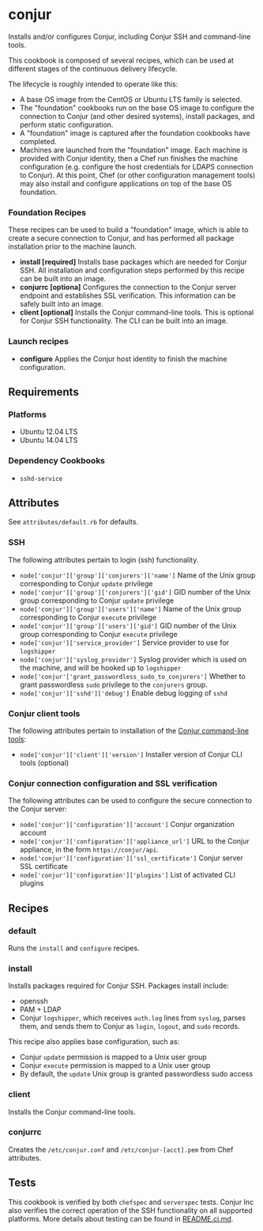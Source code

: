 # conjur

Installs and/or configures Conjur, including Conjur SSH and command-line tools.

This cookbook is composed of several recipes, which can be used at different stages of the continuous delivery lifecycle.

The lifecycle is roughly intended to operate like this:

* A base OS image from the CentOS or Ubuntu LTS family is selected. 
* The "foundation" cookbooks run on the base OS image to configure the connection to Conjur (and other desired systems), install packages, and perform static configuration.
* A "foundation" image is captured after the foundation cookbooks have completed.
* Machines are launched from the "foundation" image. Each machine is provided with Conjur identity, then a Chef run finishes the machine configuration (e.g. configure the host credentials for LDAPS connection to Conjur). At this point, Chef (or other configuration management tools) may also install and configure applications on top of the base OS foundation.

### Foundation Recipes

These recipes can be used to build a "foundation" image, which is able to create a secure connection to Conjur, and has performed all package installation prior to the machine launch.

* **install [required]** Installs base packages which are needed for Conjur SSH. All installation and configuration steps performed by this recipe can be built into an image.
* **conjurrc [optiona]** Configures the connection to the Conjur server endpoint and establishes SSL verification. This information can be safely built into an image.
* **client [optional]** Installs the Conjur command-line tools. This is optional for Conjur SSH functionality. The CLI can be built into an image.

### Launch recipes

* **configure** Applies the Conjur host identity to finish the machine configuration.

## Requirements

### Platforms

* Ubuntu 12.04 LTS
* Ubuntu 14.04 LTS

### Dependency Cookbooks

* `sshd-service`

## Attributes

See `attributes/default.rb` for defaults.

### SSH

The following attributes pertain to login (ssh) functionality.

* `node['conjur']['group']['conjurers']['name']` Name of the Unix group corresponding to Conjur `update` privilege
* `node['conjur']['group']['conjurers']['gid']` GID number of the Unix group corresponding to Conjur `update` privilege
* `node['conjur']['group']['users']['name']` Name of the Unix group corresponding to Conjur `execute` privilege
* `node['conjur']['group']['users']['gid']` GID number of the Unix group corresponding to Conjur `execute` privilege
* `node['conjur']['service_provider']` Service provider to use for `logshipper`
* `node['conjur']['syslog_provider']` Syslog provider which is used on the machine, and will be hooked up to `logshipper`
* `node['conjur'['grant_passwordless_sudo_to_conjurers']` Whether to grant passwordless `sudo` privilege to the `conjurers` group.
* `node['conjur']['sshd']['debug']` Enable debug logging of `sshd`

### Conjur client tools

The following attributes pertain to installation of the [Conjur command-line tools](http://developer.conjur.net/client_setup/cli.html):

* `node['conjur']['client']['version']` Installer version of Conjur CLI tools (optional)

### Conjur connection configuration and SSL verification

The following attributes can be used to configure the secure connection to the Conjur server:

* `node['conjur']['configuration']['account']` Conjur organization account
* `node['conjur']['configuration']['appliance_url']` URL to the Conjur appliance, in the form `https://conjur/api`.
* `node['conjur']['configuration']['ssl_certificate']` Conjur server SSL certificate
* `node['conjur']['configuration']['plugins']` List of activated CLI plugins

## Recipes

### default

Runs the `install` and `configure` recipes.

### install

Installs packages required for Conjur SSH. Packages install include:

* openssh
* PAM + LDAP
* Conjur `logshipper`, which receives `auth.log` lines from `syslog`, parses them, and sends them to Conjur as `login`, `logout`, and `sudo` records.

This recipe also applies base configuration, such as:

* Conjur `update` permission is mapped to a Unix user group
* Conjur `execute` permission is mapped to a Unix user group
* By default, the `update` Unix group is granted passwordless sudo access

### client

Installs the Conjur command-line tools.

### conjurrc

Creates the `/etc/conjur.conf` and `/etc/conjur-[acct].pem` from Chef attributes.

## Tests

This cookbook is verified by both `chefspec` and `serverspec` tests. Conjur Inc also verifies the correct operation of the SSH functionality on all supported platforms. More details about testing can be found in [README.ci.md](README.ci.md).
